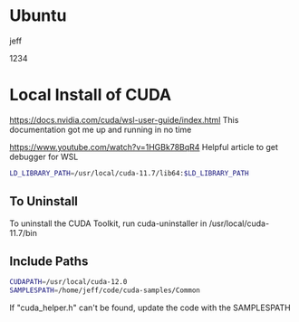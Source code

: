 # Ubuntu

jeff

1234

# Local Install of CUDA

https://docs.nvidia.com/cuda/wsl-user-guide/index.html This documentation got me up and running in no time

https://www.youtube.com/watch?v=1HGBk78BqR4 Helpful article to get debugger for WSL

```sh
LD_LIBRARY_PATH=/usr/local/cuda-11.7/lib64:$LD_LIBRARY_PATH
```

## To Uninstall

To uninstall the CUDA Toolkit, run cuda-uninstaller in /usr/local/cuda-11.7/bin

## Include Paths

```sh
CUDAPATH=/usr/local/cuda-12.0
SAMPLESPATH=/home/jeff/code/cuda-samples/Common
```

If "cuda_helper.h" can't be found, update the code with the SAMPLESPATH
